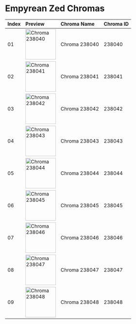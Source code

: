 # Empyrean Zed Chromas

| Index | Preview | Chroma Name | Chroma ID |
|:---|:---|:---|:---|
| 01 | <img src='https://raw.communitydragon.org/latest/plugins/rcp-be-lol-game-data/global/default/v1/champion-chroma-images/238/238040.png' alt='Chroma 238040' width='100'> | Chroma 238040 | 238040 |
| 02 | <img src='https://raw.communitydragon.org/latest/plugins/rcp-be-lol-game-data/global/default/v1/champion-chroma-images/238/238041.png' alt='Chroma 238041' width='100'> | Chroma 238041 | 238041 |
| 03 | <img src='https://raw.communitydragon.org/latest/plugins/rcp-be-lol-game-data/global/default/v1/champion-chroma-images/238/238042.png' alt='Chroma 238042' width='100'> | Chroma 238042 | 238042 |
| 04 | <img src='https://raw.communitydragon.org/latest/plugins/rcp-be-lol-game-data/global/default/v1/champion-chroma-images/238/238043.png' alt='Chroma 238043' width='100'> | Chroma 238043 | 238043 |
| 05 | <img src='https://raw.communitydragon.org/latest/plugins/rcp-be-lol-game-data/global/default/v1/champion-chroma-images/238/238044.png' alt='Chroma 238044' width='100'> | Chroma 238044 | 238044 |
| 06 | <img src='https://raw.communitydragon.org/latest/plugins/rcp-be-lol-game-data/global/default/v1/champion-chroma-images/238/238045.png' alt='Chroma 238045' width='100'> | Chroma 238045 | 238045 |
| 07 | <img src='https://raw.communitydragon.org/latest/plugins/rcp-be-lol-game-data/global/default/v1/champion-chroma-images/238/238046.png' alt='Chroma 238046' width='100'> | Chroma 238046 | 238046 |
| 08 | <img src='https://raw.communitydragon.org/latest/plugins/rcp-be-lol-game-data/global/default/v1/champion-chroma-images/238/238047.png' alt='Chroma 238047' width='100'> | Chroma 238047 | 238047 |
| 09 | <img src='https://raw.communitydragon.org/latest/plugins/rcp-be-lol-game-data/global/default/v1/champion-chroma-images/238/238048.png' alt='Chroma 238048' width='100'> | Chroma 238048 | 238048 |
